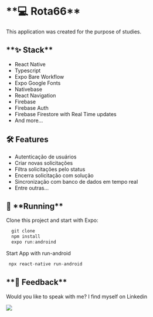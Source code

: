 # \***\*💻 Rota66\*\***

This application was created for the purpose of studies.

## \***\*✨ Stack\*\***

- React Native
- Typescript
- Expo Bare Workflow
- Expo Google Fonts
- Nativebase
- React Navigation
- Firebase
- Firebase Auth
- Firebase Firestore with Real Time updates
- And more...

## **🛠️ Features**

- Autenticação de usuários
- Criar novas solicitações
- Filtra solicitações pelo status
- Encerra solicitação com solução
- Sincronização com banco de dados em tempo real
- Entre outras...

## 🔧 \***\*Running\*\***

Clone this project and start with Expo:

```jsx
  git clone
  npm install
  expo run:androind
```

Start App with run-android

```jsx
 npx react-native run-android
```

## \***\*📄 Feedback\*\***

Would you like to speak with me? I find myself on Linkedin <br>

<a href="https://www.linkedin.com/in/victor-avila-ciechovicz-55a172106/" target="_blank"><img src="https://img.shields.io/badge/linkedin-%230077B5.svg?style=for-the-badge&logo=linkedin&logoColor=white" target="_blank"></a>
